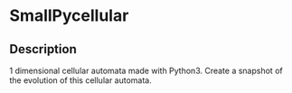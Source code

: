 # SmallPycellular
## Description
1 dimensional cellular automata made with Python3.
Create a snapshot of the evolution of this cellular automata.
